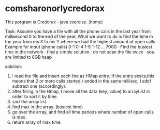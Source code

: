 # comsharonorlycredorax
This porgram is Credorax - java exercise. (home) 
 
Task: 
Assume you have a file with all the phone calls in the last year from millisecond 0 to the end of the year.
What we want to do is find the time in the year from ms X to ms Y where we had the highest amount of open calls
Example for input (phone calls)
0-1
0-4
1-9
1-12
…
700G
·         Find the busiest time in the network
·         find a simple solution
·         do not scan the file twice
·         you are limited to 8GB heap


solution: 
1. I read the file and insert each line as HMap entry. If the entry exsits,this means that  2 or more calls started / ended   in the same millisec, I
 add/ subtract one (accordingly).
2. after filling in the Hmap, I move all the data (key, value) to arrayList in order to sort it by time.  
3. sort the array list. 
4. find max in the array. (busiest time) 
5. go over the array, and find all time periods where number of open calls is max. 
6. return array of max time. 
